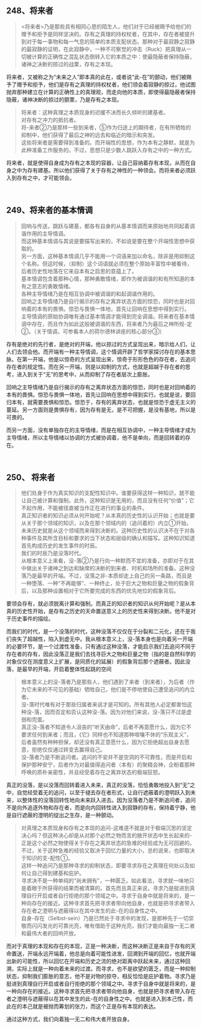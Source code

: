 <h2>248、将来者</h2><blockquote data-pid="TCLKOTh7">&lt;将来者&gt;乃是那些具有相同心思的陌生人，他们对于已经被赐予给他们的赠予和拒予是同样坚决的。存有之真理的持权杖者，在其中，存在者被提升到对于每一事物和每一气息的简单的本质支配状态。那种对于最寂静之寂静的最寂静的证明，在此寂静中，一种不可察觉的冲击（Ruck）把真理从一切被计算的正确性之混乱状态倒转入它的本质之中：使最隐蔽者保持隐蔽，诸神之决断的掠过的战栗，存有之本现。</blockquote><p data-pid="8x4acQYQ">将来者，又被称之为“未来之人”即本真的此在，或者说“此-在”的颤动，他们被赐予了赠予和拒予，他们是存有之真理的持权杖者，他们领会着寂静的掠过，他试图抛弃那种建立在计算的正确性上的真理观，而走向他的本质，即使得最隐蔽者保持隐蔽，诸神决断的掠过的颤栗，乃是存有之本现。</p><blockquote data-pid="4vdiUoUQ">将来者：这种真理之本质现身的迟缓不决而长久倾听的建基者。<br>对存有之冲力的抵抗者。<br>将-来者②乃是那样一些到来者，⑤作为归途上的期待者，在有所牺牲的抑制中，他们获得了最后之神的远去和临近的暗示和突发。<br>这些将来者是需要得到准备的。而开端性的思想，作为本有之静默，就是为此种准备工作服务的。不过，思想只是少数人跳跃入存有之中的一种方式。</blockquote><p data-pid="My02bGrI">将来者，就是使得自身成为存有之本现的容器，让自己容纳着存有本现，从而在自身之中为存有建基。所以他们获得了关于存有之神性的一种领会。而将来者必须跃入到存有之中，才可能领会。</p><p><br></p><h2>249、将来者的基本情调</h2><blockquote data-pid="N40ZFNfF">回响与传送，跳跃与建基，都各有自身的从基本情调而来原始地共同起着调谐作用的主导情调。<br>而这种基本情调与其说是要描写出来的，不如说是要在整个开端性思想中获取的。<br>另一方面，这种基本情调几乎不能用一个词语来加以命名，除非是用抑制这个名称。但这时候，〈抑制）这个词语就必须在整个原始丰富性中被看待，后者历史性地落在它来自本有之启思的意蕴上了。<br>基本情调包含着那种心情，那种勇敢情绪，即作为被调谐的和有所知道的本有之意志的勇敢情绪。<br>各种主导情绪乃是在相互协调中被调谐的和起调谐作用的。<br>回响之主导情绪乃是自行揭示的存有之离弃状态方面的惊恐，同时也是对回响着的本有的畏惧。惊恐与畏惧一体地，首先让回响在思想中得到实行。<br>主导情调的原始协调唯有通过基本情调才能得到完全调谐。将来者在基本情调中存在，而且作为如此这般被调谐的东西，将来者乃为最后之神所规-定②。（关于情调，可参看本人的荷尔德林讲座的核心部分③）</blockquote><p data-pid="kaH4h2b7">存有是绝对的先行者，是绝对的开端，他以掠过的方式呈现出来，暗示给人们，让人们去领会他。而开端有一种主导情调，这个情调开辟了哲学家探讨存在的基本思脉。在第一开端，他是以惊奇的方式呈现出来，惊奇于形形色色的存在者，去追问存在者的规定性。而在另一开端，则是以抑制的方式，也就是超越于存在者的思考，进入到关于“无”的思考中，从而抑制了存在者层次上膨胀。</p><p data-pid="2UoUFnSV">回响之主导情绪乃是自行揭示的存有之离弃状态方面的惊恐，同时也是对回响着的本有的畏惧。惊恐与畏惧一体地，首先让回响在思想中得到实行。也就是说，要回归本有，就需要畏惧和惊恐。惊恐于，存有的离弃状态，也就是惊恐于虚无主义的蔓延。另一方面则是畏惧存有，因为存有是无，是不可把握，是没有基地，所以是可畏的。</p><p data-pid="JDDRse7Q">而另一方面，没有单独存在的主导情绪，而是在相互协调中，一种主导情绪才成为主导情绪，所以主导情绪以协调的方式被协调着，他不是单向，而是回转着的存在。</p><p><br></p><h2>250、 将来者</h2><blockquote data-pid="NIK4LeVm">他们处身于作为真实知识的支配性知识中。谁要获得这样一种知识，就不能让自己被计算和强制。此外，这种知识是无用的，而且没有任何“价值”；它不起作用，不能被径直被当作正在进行的事业的条件。<br>真正知识者的知识必须从何开始呢？从本真的历史性的认识开始；也就是要从关于那个领域的知识，以及在那个领域内的（追问着的）内立①开始，未来历史就是从这个领域而来得到决断的。这种历史性的认识决不在于对各种事件及其所含目标和要求的当下状态和层级的确认和描写。这种知识知道首先构成历史的发生事件的时辰。<br>我们的时辰乃是没落时代。<br>从根本意义上来看，没-落②乃是行向一种默而不宜的准备，亦即对于在其中做出关于诸神之到达和缺席的决断的到来者、时机和场所的准备。这种没落乃是最早的开端。不过，没落之非-本质却走上自己的另一条路，而且是一种堕落、一种“不再能够”、一种终止，处于巨大之物和巨量之物的假象背后，以及那种设置相对于它所要完成的东西的优先地位的假象背后。</blockquote><p data-pid="NeLIpQU0">要领会存有，就必须脱离计算和强制。而真正的知识者的知识从何开始呢？是从本真的历史性开始，是存有之历史的天命置送意义上的历史性来得到决断。他不是对于历史事件的描绘。</p><p data-pid="momEUZ_t">而我们的时代，是一个没落的时代，这种没落不仅仅在于分裂和二元化，还在于我们丧失了超越性，陷入到虚无中。我从根本意义上，没-落本身也是向着另一开端的必要环节，是一个过渡性准备，只有通过这种没落，才能启示我们去追问不同于存在者的存有，因此没落正是我们去找寻巨大之物和巨量之物（指的是自然科学的对象仅仅在测度意义上扩展，是同质化的延展）的假象背后那个遮蔽者。因此没落，是最早的开端，开启着整体性起跳的空间</p><blockquote data-pid="pNYLlm9h">根本意义上的没-落者乃是那些人，他们遇到了来者（到来者），为后者（作为它未来的不可见的基础）牺牲自己，他们是不停地使自己遭受追问的内立者。<br>没-落时代唯有对于那些归属者来说才是可知的。所有其他人必定都害怕这种没-落，因而否定和否认这种没-落。因为对他们来说，没-落只不过是虚弱和完蛋。<br>真正没-落者不知道令人沮丧的“听天由命”，后者不再意愿什么，因为它不要求任何到来者；而且，《它》同样也不知道那种喧嚷不休的“乐观主义”，后者虽然有种种担保，却还没有真正意愿什么，因为它拒绝超出自身去愿意，拒绝仅仅通过转变去赢得自己。<br>没-落者乃是不断追问者。追问的不安并不是空洞的不可靠性，而是开启和保护那种安宁，后者作为对最值得追问者（本有）的聚精会神，企盼着那种呼唤的质朴亲密性，并且经受着存在之离弃状态的极端狂怒。</blockquote><p data-pid="zEfv9-_w">真正的没落，是以没落而回转着进入未来，真正的没落，恰恰勇敢地投入到“无”之中，自觉经受着无的追问，以至于褪去存在者形式，让自行遮蔽着的澄明跃入到未来，以整体性的没落回转性地向未来跃入进去。因为没落者乃是不断追问者，追问不是向外追逐外物和存在者，而是向内回转性进入到寂静的存有，保持着宁静，他是自行遮蔽的澄明的绽出之生存，是一种颤动。</p><blockquote data-pid="cXoCvmcE">对真理之本质现身和存有之本现的追问-这难道不就是对于极端沉思的坚定决心吗？但这种决心却是从对那个必然之物而言的敞开状态中生长起来的-正是这个必然之物使得关于存在之离弃状态的急难的经验成为无可回避的。不过，关于这种急难的经验又取决于回忆力量的大小，总的说来，也即取决于知识的支-配性①。<br>这样一种追问乃是那种寻求的抑制状态，即要寻求存在之真理在何处以及如何让自己得到建基和庇护。<br>寻求决不是一种单纯的“尚未拥有”，一种匮乏。如此看法，寻求就一味地只是着眼于所获得的结果而被清算的。首先而且真正来说，寻求乃是挺进到真理自行开启或者自行拒绝的那个领域之中。寻求于自身中就是将来的，是一种向存在的接近。这种寻求首先把寻求者带向他自身，也就是把寻求者带入存在者之澄明与遮蔽得以在其中发生的此-在的自身性之中。<br>自身-存在（Selbst-sein）乃是已然处于寻求中的发现，是那种先于一切崇敬而闪闪发光的可靠光亮，唯有借助于这种光亮，我们才能向最独一无二者和最伟大者的回响开放。</blockquote><p data-pid="XofoCt5_">而对于真理的本现和存在的本现，正是一种决断，而这种决断正是来自于存有的天命置送，开端永远开端着，他总是向着可能性进发，回溯到开端的回忆，也就开端出新的可能性，所以回忆在开端和历史之流的绝对距离中跃起未来，通过这种回溯，实际上就是一种向着未来的过渡。而寻求，也不是欲望的匮乏，而是一种抑制状态，抑制我们膨胀的意志，他不是对物的掠夺，相反恰恰是庇护着物。寻求乃是挺进到真理自行开启或者自行拒绝的那个领域之中。寻求于自身中就是将来的，是一种向存在的接近。这种寻求首先把寻求者带向他自身，也就是把寻求者带入存在者之澄明与遮蔽得以在其中发生的此-在的自身性之中。也就是进入到本己性，而此在的本己就是被抛而筹划的张力，而这个正是存有本现的表达。</p><p data-pid="Aa47F2tm">通过这种方式，我们向着独一无二和伟大者开放自身。</p><p></p>